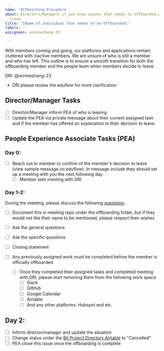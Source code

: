 ```yaml
---
name: 'Offboarding Procedure '
about: Directors/Managers if you know anyone that needs to offboarded please use this
  issue
title: "[Name of Individual that needs to be Offboarded]"
labels: ''
assignees: winniezhang-23

---
```


With members coming and going, our platforms and applications remain cluttered with inactive members. We are unsure of who is still a member and who has left. This outline is to ensure a smooth transition for both the offboarding member and the people team when members decide to leave. 

DRI: @winniezhang-23

- DRI please review the eduflow for more clarification 

## Director/Manager Tasks

- [ ] Director/Manager inform PEA of who is leaving
- [ ] Update the PEA via private message about their current assigned task and if the member has offered an explanation to their decision to leave. 

## People Experience Associate Tasks (PEA)

### Day 0: 

- [ ] Reach out to member to confirm of the member's decision to leave (view sample message on eduflow). In message include they should set up a meeting with you the next following day. 
  - [ ] Member sets meeting with DRI 

### Day 1-2:

During the meeting, please discuss the following [questions](https://app.eduflow.com/courses/71af9eab-a0a6-4a45-8d49-2a36d8aca092/flows/21cc3db7-0508-4a80-8ce1-866c5a9d0504/activities/57ff03df-0ced-4482-994b-d7f70750cc31): 

- [ ] Document this in meeting repo under the offboarding folder, but if they would not like their name to be mentioned, please respect their wishes 
- [ ] Ask the general questions
- [ ] Ask the specific questions 
- [ ] Closing statement 

- [ ] Any previously assigned work must be completed before the member is officially offboarded
  - [ ] Once they completed their assigned tasks and completed meeting with DRI, please start removing them from the following work space
    - [ ] Slack
    - [ ] GitHub 
    - [ ] Google Calendar 
    - [ ] Airtable
    - [ ] And any other platforms: Hubspot and etc. 

## Day 2: 

- [ ] Inform director/manager and update the situation
- [ ] Change status under the [Bit Project Directory Airtable](https://airtable.com/tbl6hNb1ydWcIHN16/viw8qIhRwaV5OGIWX?blocks=hide) to "Cancelled"
- [ ] PEA close this issue once the offboarding is complete
